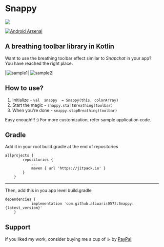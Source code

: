 
# Snappy
 
[![](https://jitpack.io/v/aliwaris0572/Snappy.svg)](https://jitpack.io/#aliwaris0572/Snappy)

[![Android Arsenal](https://img.shields.io/badge/Android%20Arsenal-Snappy-brightgreen.svg?style=flat)](https://android-arsenal.com/details/1/7038)


## A breathing toolbar library in Kotlin
Want to use the breathing toolbar effect similar to *Snapchat* in your app?  You have reached the right place.

|![sample1](https://github.com/aliwaris0572/Snappy/blob/dev/app/art/BreathingToolbar.gif)|  ![sample2](https://github.com/aliwaris0572/Snappy/blob/dev/app/art/BreathingToolbar2.gif)|


## How to use?

 1. Initialize - `val  snappy  = Snappy(this, colorArray)`
 2. Start the magic - `snappy.startBreathing(toolbar)`
 3. When you're done - `snappy.stopBreathing(toolbar)`
 
Easy enough!!! :)
For more customization, refer sample application code.

## Gradle
Add it in your root build.gradle at the end of repositories

    allprojects {
		    repositories {
			    ...
			    maven { url 'https://jitpack.io' }
		    }
	    }
  
---------------------------------------------------------------

Then, add this in you app level build.gradle

    dependencies {
	            implementation 'com.github.aliwaris0572:Snappy:{latest_version}'
	    }
	    
## Support
If you liked my work, consider buying me a cup of :coffee: by [PayPal](https://paypal.me/hchachu)
